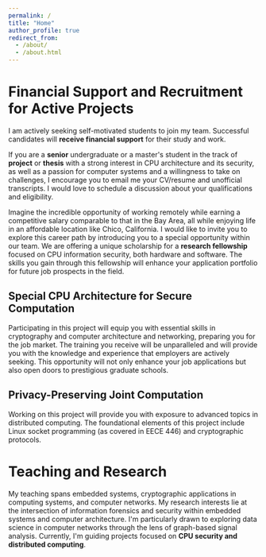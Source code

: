 ```yaml
---
permalink: /
title: "Home"
author_profile: true
redirect_from: 
  - /about/
  - /about.html
---
```


Financial Support and Recruitment for Active Projects
======
I am actively seeking self-motivated students to join my team. Successful candidates will **receive financial support** for their study and work.

If you are a **senior** undergraduate or a master's student in the track of **project** or **thesis** with a strong interest in CPU architecture and its security, as well as a passion for computer systems and a willingness to take on challenges, I encourage you to email me your CV/resume and unofficial transcripts. I would love to schedule a discussion about your qualifications and eligibility.

Imagine the incredible opportunity of working remotely while earning a competitive salary comparable to that in the Bay Area, all while enjoying life in an affordable location like Chico, California. I would like to invite you to explore this career path by introducing you to a special opportunity within our team. We are offering a unique scholarship for a **research fellowship** focused on CPU information security, both hardware and software. The skills you gain through this fellowship will enhance your application portfolio for future job prospects in the field.

Special CPU Architecture for Secure Computation
------
Participating in this project will equip you with essential skills in cryptography and computer architecture and networking, preparing you for the job market. The training you receive will be unparalleled and will provide you with the knowledge and experience that employers are actively seeking. This opportunity will not only enhance your job applications but also open doors to prestigious graduate schools.

Privacy-Preserving Joint Computation
------
Working on this project will provide you with exposure to advanced topics in distributed computing. The foundational elements of this project include Linux socket programming (as covered in EECE 446) and cryptographic protocols.

Teaching and Research
======
My teaching spans embedded systems, cryptographic applications in computing systems, and computer networks.  My research interests lie at the intersection of information forensics and security within embedded systems and computer architecture.  I'm particularly drawn to exploring data science in computer networks through the lens of graph-based signal analysis.  Currently, I'm guiding projects focused on **CPU security and distributed computing**.
